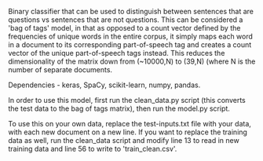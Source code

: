 Binary classifier that can be used to distinguish between sentences that are questions vs sentences that are not questions. This can be considered a 'bag of tags' model, in that as opposed to a count vector defined by the frequencies of unique words in the entire corpus, it simply maps each word in a document to its corresponding part-of-speech tag and creates a count vector of the unique part-of-speech tags instead. This reduces the dimensionality of the matrix down from (~10000,N) to (39,N) (where N is the number of separate documents. 

Dependencies - keras, SpaCy, scikit-learn, numpy, pandas. 

In order to use this model, first run the clean_data.py script (this converts the test data to the bag of tags matrix), then run the model.py script. 

To use this on your own data, replace the test-inputs.txt file with your data, with each new document on a new line. If you want to replace the training data as well, run the clean_data script and modify line 13 to read in new training data and line 56 to write to 'train_clean.csv'. 
